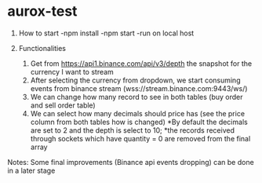 # aurox-test

1. How to start
    -npm install
    -npm start
    -run on local host
    
    
2. Functionalities
    1. Get from https://api1.binance.com/api/v3/depth the snapshot for the currency I want to stream
    2. After selecting the currency from dropdown, we start consuming events from binance stream (wss://stream.binance.com:9443/ws/)
    3. We can change how many record to see in both tables (buy order and sell order table)
    4. We can select how many decimals should price has (see the price column from both tables how is changed)
    *By default the decimals are set to 2 and the depth is select to 10;
    *the records received through sockets which have quantity = 0 are removed from the final array
    
   
Notes: 
    Some final improvements (Binance api events dropping) can be done in a later stage
    


    
